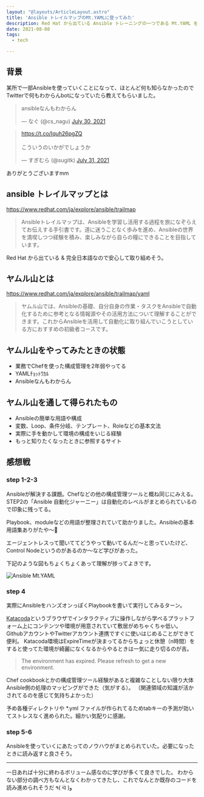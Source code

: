 ```yaml
---
layout: "@layouts/ArticleLayout.astro"
title: 'Ansible トレイルマップのMt.YAMLに登ってみた'
description: Red Hat から出ている Ansible トレーニングの一つである Mt.YAML を登ってみたおぼえがき
date: 2021-08-08
tags:
  - tech

---
```


## 背景
某所で一部Ansibleを使っていくことになって、ほとんど何も知らなかったのでTwitterで何もわからんbotになっていたら教えてもらいました。

<blockquote class="twitter-tweet"><p lang="ja" dir="ltr">ansibleなんもわからん</p>&mdash; なぐ (@cs_nagu) <a href="https://twitter.com/cs_nagu/status/1421097609104527363?ref_src=twsrc%5Etfw">July 30, 2021</a></blockquote> <script async src="https://platform.twitter.com/widgets.js" charset="utf-8"></script>

<blockquote class="twitter-tweet"><p lang="ja" dir="ltr"><a href="https://t.co/Iquh26pgZQ">https://t.co/Iquh26pgZQ</a><br><br>こういうのいかがでしょうか</p>&mdash; すぎむら (@sugitk) <a href="https://twitter.com/sugitk/status/1421332570915016706?ref_src=twsrc%5Etfw">July 31, 2021</a></blockquote> <script async src="https://platform.twitter.com/widgets.js" charset="utf-8"></script>


ありがとうございますmm

## ansible トレイルマップとは

https://www.redhat.com/ja/explore/ansible/trailmap

> Ansibleトレイルマップは、Ansibleを学習し活用する過程を旅になぞらえてお伝えする手引書です。道に迷うことなく歩みを進め、Ansibleの世界を満喫しつつ経験を積み、楽しみながら自らの糧にできることを目指しています。

Red Hat から出ている & 完全日本語なので安心して取り組めそう。

## ヤムル山とは

https://www.redhat.com/ja/explore/ansible/trailmap/yaml

> ヤムル山では、Ansibleの基礎、自分自身の作業・タスクをAnsibleで自動化するために参考となる情報源やその活用方法について理解することができます。これからAnsibleを活用して自動化に取り組んでいこうとしている方におすすめの初級者コースです。

## ヤムル山をやってみたときの状態
* 業務でChefを使った構成管理を2年弱やってる
* YAMLﾁｮｯﾄﾜｶﾙ
* Ansibleなんもわからん

## ヤムル山を通して得られたもの

* Ansibleの簡単な用語や構成
* 変数、Loop、条件分岐、テンプレート、Roleなどの基本文法
* 実際に手を動かして環境の構成をいじる経験
* もっと知りたくなったときに参照するサイト

## 感想戦

### step 1-2-3

Ansibleが解決する課題。Chefなどの他の構成管理ツールと概ね同じにみえる。
STEP2の「Ansible 自動化ジャーニー」は自動化のレベルがまとめられているので印象に残ってる。

Playbook、moduleなどの用語が整理されていて助かりました。Ansibleの基本用語集ありがたや～🙏

エージェントレスって聞いててどうやって動いてるんだ～と思っていたけど、Control Nodeというのがあるのか～など学びがあった。

下記のような図もちょくちょくあって理解が捗ってよきです。

![Ansible Mt.YAML](https://www.redhat.com/cms/managed-files/step3_fig2.png 'Ansible Mt.YAML')

### step 4

実際にAnsibleをハンズオンっぽくPlaybookを書いて実行してみるターン。

[Katacoda](https://www.katacoda.com/)というブラウザでインタラクティブに操作しながら学べるプラットフォーム上にコンテンツや環境が用意されていて敷居がめちゃくちゃ低い。GithubアカウントやTwitterアカウント連携ですぐに使いはじめることができて便利。
Katacoda環境はExpireTimeが決まってるからちょっと休憩（n時間）をすると使ってた環境が綺麗になくなるからやるときは一気に走り切るのが吉。

> The environment has expired. Please refresh to get a new environment.

Chef cookbookとかの構成管理ツール経験があると複雑なことしない限り大体Ansible側の処理のマッピングができた（気がする）。
（関連領域の知識が活かされてるのを感じて気持ちよかった）

予め各種ディレクトリや *.yml ファイルが作られてるためtabキーの予測が効いてストレスなく進められた。細かい気配りに感謝。

### step 5-6

Ansibleを使っていくにあたってのノウハウがまとめられていた。必要になったときに読み返すと良さそう。

---

一日あれば十分に終わるボリューム感なのに学びが多くて良きでした。
わからない部分の調べ方もなんとなくわかってきたし、これでなんとか既存のコードを読み進められそうだ ٩( ᐛ )و